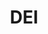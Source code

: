 ---
layout: page
title: DEI
image: assets/images/diversity.jpg
description: 'Diversity, Equity, and Inclusion'
nav-menu: true
banner_color: style3
---